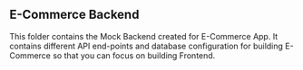 ## E-Commerce Backend

This folder contains the Mock Backend created for E-Commerce App. It contains different API end-points and database configuration for building E-Commerce so that you can focus on building Frontend.
